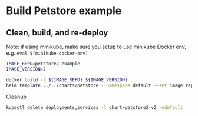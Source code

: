 # Build Petstore example

## Clean, build, and re-deploy

Note: if using minikube, make sure you setup to use minikube Docker env, e.g. `eval $(minikube docker-env)`

```bash
IMAGE_REPO=petstore2-example
IMAGE_VERSION=2

docker build -t ${IMAGE_REPO}:${IMAGE_VERSION} .
helm template ../../charts/petstore --namespace default --set image.repository=${IMAGE_REPO},image.tag=${IMAGE_VERSION} | kubectl apply -f -

```

Cleanup

```bash
kubectl delete deployments,services -l chart=petstore2-v2 -ndefault
```